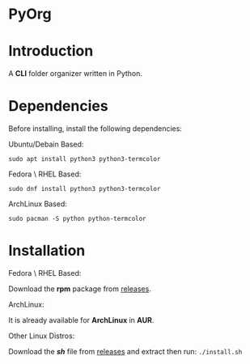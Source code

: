 [releases]: https://github.com/abdurehman4/fsorter/releases/tag/v1.0.5-1 'releases'
# PyOrg 
# Introduction
A **CLI** folder organizer written in Python.
# Dependencies
Before installing, install the following dependencies:

Ubuntu/Debain Based:

```sudo apt install python3 python3-termcolor```

Fedora \ RHEL Based:

```sudo dnf install python3 python3-termcolor```

ArchLinux Based:

```sudo pacman -S python python-termcolor```
# Installation
Fedora \ RHEL Based:

Download the **rpm** package from [releases].

ArchLinux:

It is already available for **ArchLinux** in **AUR**.

Other Linux Distros:

Download the ***sh*** file from [releases] and extract then run:
``./install.sh``
